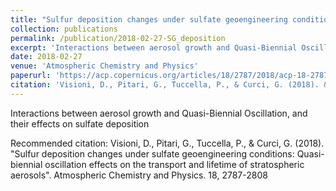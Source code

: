 ```yaml
---
title: "Sulfur deposition changes under sulfate geoengineering conditions: quasi-biennial oscillation effects on the transport and lifetime of stratospheric aerosols"
collection: publications
permalink: /publication/2018-02-27-SG_deposition
excerpt: 'Interactions between aerosol growth and Quasi-Biennial Oscillation, and their effects on sulfate deposition'
date: 2018-02-27
venue: 'Atmospheric Chemistry and Physics'
paperurl: 'https://acp.copernicus.org/articles/18/2787/2018/acp-18-2787-2018.html'
citation: 'Visioni, D., Pitari, G., Tuccella, P., & Curci, G. (2018). &quot;Sulfur deposition changes under sulfate geoengineering conditions: Quasi-biennial oscillation effects on the transport and lifetime of stratospheric aerosols&quot;. Atmospheric Chemistry and Physics. 18, 2787-2808'
---
```

Interactions between aerosol growth and Quasi-Biennial Oscillation, and their effects on sulfate deposition

Recommended citation: Visioni, D., Pitari, G., Tuccella, P., & Curci, G. (2018). &quot;Sulfur deposition changes under sulfate geoengineering conditions: Quasi-biennial oscillation effects on the transport and lifetime of stratospheric aerosols&quot;. Atmospheric Chemistry and Physics. 18, 2787-2808
